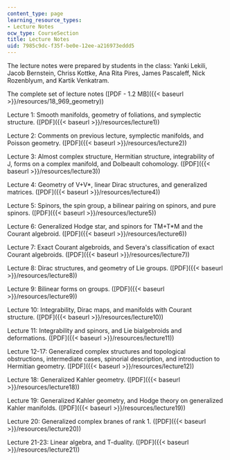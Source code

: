 ```yaml
---
content_type: page
learning_resource_types:
- Lecture Notes
ocw_type: CourseSection
title: Lecture Notes
uid: 7985c9dc-f35f-be0e-12ee-a216973eddd5
---
```


The lecture notes were prepared by students in the class: Yanki Lekili, Jacob Bernstein, Chriss Kottke, Ana Rita Pires, James Pascaleff, Nick Rozenblyum, and Kartik Venkatram.

The complete set of lecture notes ([PDF - 1.2 MB]({{< baseurl >}}/resources/18_969_geometry))

Lecture 1: Smooth manifolds, geometry of foliations, and symplectic structure. ([PDF]({{< baseurl >}}/resources/lecture1))

Lecture 2: Comments on previous lecture, symplectic manifolds, and Poisson geometry. ([PDF]({{< baseurl >}}/resources/lecture2))

Lecture 3: Almost complex structure, Hermitian structure, integrability of J, forms on a complex manifold, and Dolbeault cohomology. ([PDF]({{< baseurl >}}/resources/lecture3))

Lecture 4: Geometry of V+V\*, linear Dirac structures, and generalized matrices. ([PDF]({{< baseurl >}}/resources/lecture4))

Lecture 5: Spinors, the spin group, a bilinear pairing on spinors, and pure spinors. ([PDF]({{< baseurl >}}/resources/lecture5))

Lecture 6: Generalized Hodge star, and spinors for TM+T\*M and the Courant algebroid. ([PDF]({{< baseurl >}}/resources/lecture6))

Lecture 7: Exact Courant algebroids, and Severa's classification of exact Courant algebroids. ([PDF]({{< baseurl >}}/resources/lecture7))

Lecture 8: Dirac structures, and geometry of Lie groups. ([PDF]({{< baseurl >}}/resources/lecture8))

Lecture 9: Bilinear forms on groups. ([PDF]({{< baseurl >}}/resources/lecture9))

Lecture 10: Integrability, Dirac maps, and manifolds with Courant structure. ([PDF]({{< baseurl >}}/resources/lecture10))

Lecture 11: Integrability and spinors, and Lie bialgebroids and deformations. ([PDF]({{< baseurl >}}/resources/lecture11))

Lecture 12-17: Generalized complex structures and topological obstructions, intermediate cases, spinorial description, and introduction to Hermitian geometry. ([PDF]({{< baseurl >}}/resources/lecture12))

Lecture 18: Generalized Kahler geometry. ([PDF]({{< baseurl >}}/resources/lecture18))

Lecture 19: Generalized Kahler geometry, and Hodge theory on generalized Kahler manifolds. ([PDF]({{< baseurl >}}/resources/lecture19))

Lecture 20: Generalized complex branes of rank 1. ([PDF]({{< baseurl >}}/resources/lecture20))

Lecture 21-23: Linear algebra, and T-duality. ([PDF]({{< baseurl >}}/resources/lecture21))